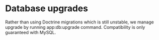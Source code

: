# Database upgrades

Rather than using Doctrine migrations which is still unstable, we manage upgrade
by running app:db:upgrade command. Compatibility is only guaranteed with
MySQL.

